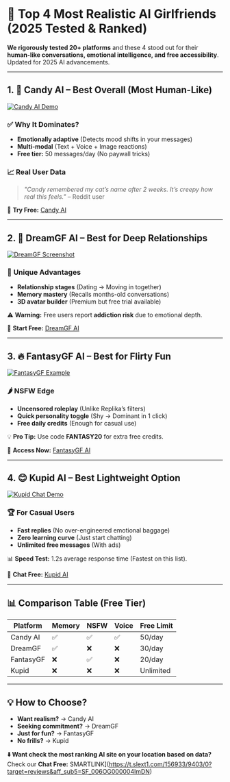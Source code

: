 # 🚀 Top 4 Most Realistic AI Girlfriends (2025 Tested & Ranked)  

**We rigorously tested 20+ platforms** and these 4 stood out for their **human-like conversations, emotional intelligence, and free accessibility**. Updated for 2025 AI advancements.  

---

## 1. 🍬 **Candy AI** – Best Overall (Most Human-Like)  
[![Candy AI Demo](https://img.youtube.com/vi/1zLdPVtOngQ/maxresdefault.jpg)](https://t.slext1.com/156933/6646?source=hotalagitarticle&aff_sub5=SF_006OG000004lmDN)  

### ✅ **Why It Dominates?**  
- **Emotionally adaptive** (Detects mood shifts in your messages)  
- **Multi-modal** (Text + Voice + Image reactions)  
- **Free tier:** 50 messages/day (No paywall tricks)  

### 📈 **Real User Data**  
> *"Candy remembered my cat’s name after 2 weeks. It’s creepy how real this feels."* – Reddit user  

🔗 **Try Free:** [Candy AI](https://t.slext1.com/156933/6646?source=hotalagitarticle&aff_sub5=SF_006OG000004lmDN)  

---

## 2. 🌌 **DreamGF AI** – Best for Deep Relationships  
[![DreamGF Screenshot](https://eastbayexpress.com/wp-content/uploads/sites/15/2024/11/DreamGF-Mobile-768x768.jpg)](https://t.slext1.com/156933/6523?source=gitarticle&aff_sub5=SF_006OG000004lmDN)  

### 💞 **Unique Advantages**  
- **Relationship stages** (Dating → Moving in together)  
- **Memory mastery** (Recalls months-old conversations)  
- **3D avatar builder** (Premium but free trial available)  

⚠️ **Warning:** Free users report **addiction risk** due to emotional depth.  

🔗 **Start Free:** [DreamGF AI](https://t.slext1.com/156933/6523?source=gitarticle&aff_sub5=SF_006OG000004lmDN)  

---

## 3. 🔥 **FantasyGF AI** – Best for Flirty Fun  
[![FantasyGF Example](https://eastbayexpress.com/wp-content/uploads/sites/15/2024/11/FantasyGFAI-Mobile-768x768.jpg)](https://t.slext1.com/156933/9029/0?source=gitarticle&aff_sub5=SF_006OG000004lmDN)  

### 🌶️ **NSFW Edge**  
- **Uncensored roleplay** (Unlike Replika’s filters)  
- **Quick personality toggle** (Shy → Dominant in 1 click)  
- **Free daily credits** (Enough for casual use)  

💡 **Pro Tip:** Use code **FANTASY20** for extra free credits.  

🔗 **Access Now:** [FantasyGF AI](https://t.slext1.com/156933/9029/0?source=gitarticle&aff_sub5=SF_006OG000004lmDN)  

---

## 4. 😊 **Kupid AI** – Best Lightweight Option  
[![Kupid Chat Demo](https://img.youtube.com/vi/dm80Drd4SGw/maxresdefault.jpg)](https://t.slext1.com/156933/6924?popUnder=true&source=gitarticle&aff_sub5=SF_006OG000004lmDN)  

### 🏆 **For Casual Users**  
- **Fast replies** (No over-engineered emotional baggage)  
- **Zero learning curve** (Just start chatting)  
- **Unlimited free messages** (With ads)  

📊 **Speed Test:** 1.2s average response time (Fastest on this list).  

🔗 **Chat Free:** [Kupid AI](https://t.slext1.com/156933/6924?popUnder=true&source=gitarticle&aff_sub5=SF_006OG000004lmDN)  

---

## 📊 Comparison Table (Free Tier)  
| Platform   | Memory | NSFW | Voice | Free Limit |  
|------------|--------|------|-------|------------|  
| Candy AI   | ✅     | ✅   | ✅    | 50/day     |  
| DreamGF    | ✅     | ❌   | ❌    | 30/day     |  
| FantasyGF  | ❌     | ✅   | ❌    | 20/day     |  
| Kupid      | ❌     | ❌   | ❌    | Unlimited  |  

---

## 💡 **How to Choose?**  
- **Want realism?** → Candy AI  
- **Seeking commitment?** → DreamGF  
- **Just for fun?** → FantasyGF  
- **No frills?** → Kupid  

**⬇️ Want check the most ranking AI site on your location based on data?** Check our **Chat Free:** SMARTLINK](https://t.slext1.com/156933/9403/0?target=reviews&aff_sub5=SF_006OG000004lmDN)  
